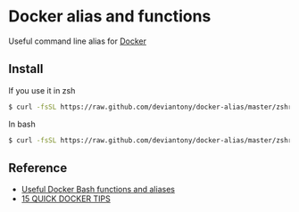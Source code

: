 # Docker alias and functions

Useful command line alias for [Docker](https://www.docker.io/)

## Install

If you use it in zsh

```bash
$ curl -fsSL https://raw.github.com/deviantony/docker-alias/master/zshrc >> ~/.zshrc && source ~/.zshrc
```

In bash

```bash
$ curl -fsSL https://raw.github.com/deviantony/docker-alias/master/zshrc >> ~/.bashrc && source ~/.bashrc
```

## Reference

- [Useful Docker Bash functions and aliases](http://www.kartar.net/2014/03/some-useful-docker-bash-functions-and-aliases/)
- [15 QUICK DOCKER TIPS](http://www.centurylinklabs.com/15-quick-docker-tips/)
